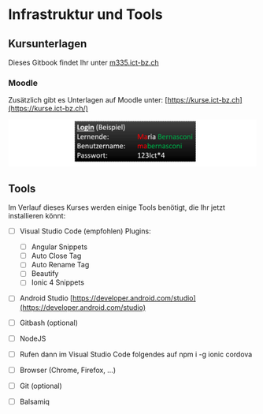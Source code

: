 # Infrastruktur und Tools

## Kursunterlagen <a id="moodle-kurse-ict-bz"></a>

Dieses Gitbook findet Ihr unter [m335.ict-bz.ch](https://m335.ict-bz.ch)

### Moodle

Zusätzlich gibt es Unterlagen auf Moodle unter: [https://kurse.ict-bz.ch](https://kurse.ict-bz.ch/)​‌

![](.gitbook/assets/image%20%289%29.png)

## Tools

Im Verlauf dieses Kurses werden einige Tools benötigt, die Ihr jetzt installieren könnt:

* [ ] Visual Studio Code \(empfohlen\) Plugins:
  * [ ] Angular Snippets
  * [ ] Auto Close Tag
  * [ ] Auto Rename Tag
  * [ ] Beautify
  * [ ] Ionic 4 Snippets
* [ ] Android Studio  [https://developer.android.com/studio](https://developer.android.com/studio)
* [ ] Gitbash \(optional\)
* [ ] NodeJS 
* [ ] Rufen dann im Visual Studio Code folgendes auf npm i -g ionic cordova
* [ ] Browser \(Chrome, Firefox, …\)
* [ ] Git \(optional\)
* [ ] Balsamiq



